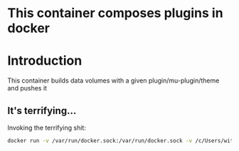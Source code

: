 # This container composes plugins in docker

# Introduction

This container builds data volumes with a given plugin/mu-plugin/theme and pushes it

## It's terrifying...

Invoking the terrifying shit:

``` bash
docker run -v /var/run/docker.sock:/var/run/docker.sock -v /c/Users/withi/code/clam/images/composer/mkplugin.sh:/mkplugin.sh -v /c/Users/withi/.docker/config.json:/root/.docker/config.json --rm clamp/run-composer wpackagist-plugin/captcha # the composer name of the plugin/theme/etc
```